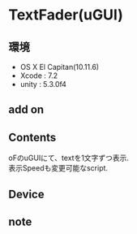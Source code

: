 # TextFader(uGUI) #

## 環境 ##
*	OS X El Capitan(10.11.6)
*	Xcode : 7.2
*	unity : 5.3.0f4

## add on ##

## Contents ##
oFのuGUIにて、textを1文字ずつ表示.  
表示Speedも変更可能なscript.

## Device ##

## note ##






